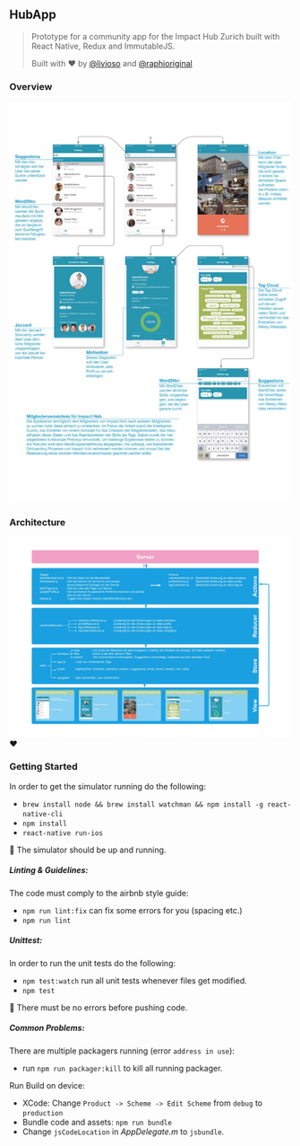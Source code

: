 ## HubApp

> Prototype for a community app for the Impact Hub Zurich built with React Native, Redux and ImmutableJS.  
>  
> Built with ♥️ by [@livioso](https://github.com/livioso/) and [@raphioriginal](https://github.com/RaphiOriginal)

### Overview
![Overview](./docs/Overview.png)

### Architecture
![Architecture](./docs/Architecture.png)♥️

### Getting Started

In order to get the simulator running do the following:
- `brew install node && brew install watchman && npm install -g react-native-cli`
- `npm install`
- `react-native run-ios`

🚀 The simulator should be up and running.

##### Linting & Guidelines:
The code must comply to the airbnb style guide:
- `npm run lint:fix` can fix some errors for you (spacing etc.)
- `npm run lint`

##### Unittest:
In order to run the unit tests do the following:
- `npm test:watch` run all unit tests whenever files get modified.
- `npm test`

🙅 There must be no errors before pushing code.

##### Common Problems:
There are multiple packagers running (error `address in use`):
- run `npm run packager:kill` to kill all running packager.

Run Build on device:
- XCode: Change `Product -> Scheme -> Edit Scheme` from `debug` to `production`
- Bundle code and assets: `npm run bundle`
- Change `jsCodeLocation` in _AppDelegate.m_ to `jsbundle`.
